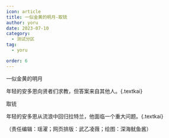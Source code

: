 ```yaml
---
icon: article
title: 一似金黄的明月-取铳
author: yoru
date: 2023-07-10
category:
  - 测试分区
tag:
  - yoru

order: 6
---
```


一似金黄的明月

年轻的安多恩向贤者们求教，但答案来自其他人。{.textkai}

取铳

年轻的安多恩从流浪中回归拉特兰，他面临一个重大问题。{.textkai}

<!-- more -->

<eod />

（责任编辑：瑶濯；网页排版：武乙凌薇；绘图：深海鱿鱼酱）

<Ads />